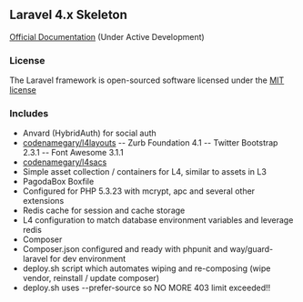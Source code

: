 ## Laravel 4.x Skeleton

[Official Documentation](http://four.laravel.com) (Under Active Development)

### License

The Laravel framework is open-sourced software licensed under the [MIT license](http://opensource.org/licenses/MIT)

### Includes

- Anvard (HybridAuth) for social auth
- [codenamegary/l4layouts](https://bitbucket.org/codenamegary/l4layouts)
-- Zurb Foundation 4.1
-- Twitter Bootstrap 2.3.1
-- Font Awesome 3.1.1
- [codenamegary/l4sacs](https://bitbucket.org/codenamegary/l4sacs)
 - Simple asset collection / containers for L4, similar to assets in L3
- PagodaBox Boxfile
 - Configured for PHP 5.3.23 with mcrypt, apc and several other extensions
 - Redis cache for session and cache storage
 - L4 configuration to match database environment variables and leverage redis
- Composer
 - Composer.json configured and ready with phpunit and way/guard-laravel for dev environment
 - deploy.sh script which automates wiping and re-composing (wipe vendor, reinstall / update composer)
 - deploy.sh uses --prefer-source so NO MORE 403 limit exceeded!!
